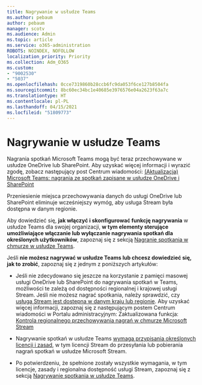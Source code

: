 ```yaml
---
title: Nagrywanie w usłudze Teams
ms.author: pebaum
author: pebaum
manager: scotv
ms.audience: Admin
ms.topic: article
ms.service: o365-administration
ROBOTS: NOINDEX, NOFOLLOW
localization_priority: Priority
ms.collection: Adm_O365
ms.custom:
- "9002530"
- "5037"
ms.openlocfilehash: 0cce7319860b28ccb6fc9da053f6ce127b8504fa
ms.sourcegitcommit: 8bc60ec34bc1e40685e3976576e04a2623f63a7c
ms.translationtype: HT
ms.contentlocale: pl-PL
ms.lasthandoff: 04/15/2021
ms.locfileid: "51809773"
---
```

# <a name="recording-in-teams"></a>Nagrywanie w usłudze Teams

Nagrania spotkań Microsoft Teams mogą być teraz przechowywane w usłudze OneDrive lub SharePoint. Aby uzyskać więcej informacji i wyrazić zgodę, zobacz następujący post Centrum wiadomości: [(Aktualizacja) Microsoft Teams: nagrania ze spotkań zapisane w usłudze OneDrive i SharePoint](https://portal.microsoft.com/Adminportal/Home?ref=MessageCenter&id=MC222640)

Przeniesienie miejsca przechowywania danych do usługi OneDrive lub SharePoint eliminuje wcześniejszy wymóg, aby usługa Stream była dostępna w danym regionie.

Aby dowiedzieć się, **jak włączyć i skonfigurować funkcję nagrywania** w usłudze Teams dla swojej organizacji, **w tym elementy sterujące umożliwiające włączanie lub wyłączanie nagrywania spotkań dla określonych użytkowników**, zapoznaj się z sekcją [Nagranie spotkania w chmurze w usłudze Teams](https://docs.microsoft.com/microsoftteams/cloud-recording).

Jeśli **nie możesz nagrywać w usłudze Teams lub chcesz dowiedzieć się, jak to zrobić**, zapoznaj się z jednym z poniższych artykułów:

- Jeśli nie zdecydowano się jeszcze na korzystanie z pamięci masowej usługi OneDrive lub SharePoint do nagrywania spotkań w Teams, możliwości te zależą od dostępności regionalnej i krajowej usługi Stream. Jeśli nie możesz nagrać spotkania, należy sprawdzić, czy [usługa Stream jest dostępna w danym kraju lub regionie](https://docs.microsoft.com/stream/faq#which-regions-does-microsoft-stream-host-my-data-in). Aby uzyskać więcej informacji, zapoznaj się z następującym postem Centrum wiadomości w Portalu administracyjnym: Zaktualizowana funkcja: [Kontrola regionalnego przechowywania nagrań w chmurze Microsoft Stream](https://admin.microsoft.com/AdminPortal/Home#/MessageCenter?id=MC214327)

- Nagrywanie spotkań w usłudze Teams [wymaga przypisania określonych licencji i zasad](https://docs.microsoft.com/microsoftteams/cloud-recording#prerequisites-for-teams-cloud-meeting-recording), w tym licencji Stream do przesyłania lub pobierania nagrań spotkań w usłudze Microsoft Stream.

- Po potwierdzeniu, że spełnione zostały wszystkie wymagania, w tym licencje, zasady i regionalna dostępność usługi Stream, zapoznaj się z sekcją [Nagrywanie spotkania w usłudze Teams](https://support.office.com/article/34dfbe7f-b07d-4a27-b4c6-de62f1348c24).
